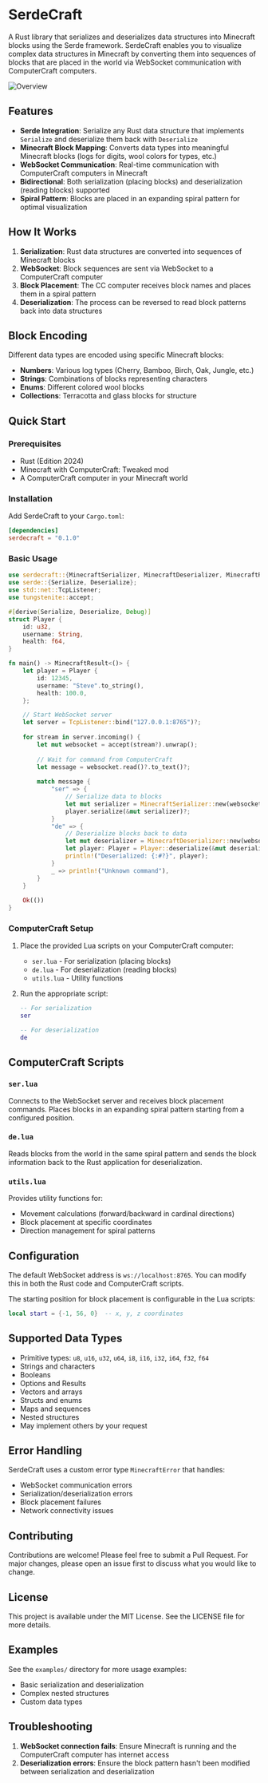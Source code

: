 # SerdeCraft

A Rust library that serializes and deserializes data structures into Minecraft blocks using the Serde framework. SerdeCraft enables you to visualize complex data structures in Minecraft by converting them into sequences of blocks that are placed in the world via WebSocket communication with ComputerCraft computers.

![Overview](./example.png)

## Features

- **Serde Integration**: Serialize any Rust data structure that implements `Serialize` and deserialize them back with `Deserialize`
- **Minecraft Block Mapping**: Converts data types into meaningful Minecraft blocks (logs for digits, wool colors for types, etc.)
- **WebSocket Communication**: Real-time communication with ComputerCraft computers in Minecraft
- **Bidirectional**: Both serialization (placing blocks) and deserialization (reading blocks) supported
- **Spiral Pattern**: Blocks are placed in an expanding spiral pattern for optimal visualization

## How It Works

1. **Serialization**: Rust data structures are converted into sequences of Minecraft blocks
2. **WebSocket**: Block sequences are sent via WebSocket to a ComputerCraft computer
3. **Block Placement**: The CC computer receives block names and places them in a spiral pattern
4. **Deserialization**: The process can be reversed to read block patterns back into data structures

## Block Encoding

Different data types are encoded using specific Minecraft blocks:

- **Numbers**: Various log types (Cherry, Bamboo, Birch, Oak, Jungle, etc.)
- **Strings**: Combinations of blocks representing characters
- **Enums**: Different colored wool blocks
- **Collections**: Terracotta and glass blocks for structure

## Quick Start

### Prerequisites

- Rust (Edition 2024)
- Minecraft with ComputerCraft: Tweaked mod
- A ComputerCraft computer in your Minecraft world

### Installation

Add SerdeCraft to your `Cargo.toml`:

```toml
[dependencies]
serdecraft = "0.1.0"
```

### Basic Usage

```rust
use serdecraft::{MinecraftSerializer, MinecraftDeserializer, MinecraftResult};
use serde::{Serialize, Deserialize};
use std::net::TcpListener;
use tungstenite::accept;

#[derive(Serialize, Deserialize, Debug)]
struct Player {
    id: u32,
    username: String,
    health: f64,
}

fn main() -> MinecraftResult<()> {
    let player = Player {
        id: 12345,
        username: "Steve".to_string(),
        health: 100.0,
    };

    // Start WebSocket server
    let server = TcpListener::bind("127.0.0.1:8765")?;
    
    for stream in server.incoming() {
        let mut websocket = accept(stream?).unwrap();
        
        // Wait for command from ComputerCraft
        let message = websocket.read()?.to_text()?;
        
        match message {
            "ser" => {
                // Serialize data to blocks
                let mut serializer = MinecraftSerializer::new(websocket);
                player.serialize(&mut serializer)?;
            }
            "de" => {
                // Deserialize blocks back to data
                let mut deserializer = MinecraftDeserializer::new(websocket);
                let player: Player = Player::deserialize(&mut deserializer)?;
                println!("Deserialized: {:#?}", player);
            }
            _ => println!("Unknown command"),
        }
    }
    
    Ok(())
}
```

### ComputerCraft Setup

1. Place the provided Lua scripts on your ComputerCraft computer:
   - `ser.lua` - For serialization (placing blocks)
   - `de.lua` - For deserialization (reading blocks)
   - `utils.lua` - Utility functions

2. Run the appropriate script:
   ```lua
   -- For serialization
   ser
   
   -- For deserialization
   de
   ```

## ComputerCraft Scripts

### `ser.lua`
Connects to the WebSocket server and receives block placement commands. Places blocks in an expanding spiral pattern starting from a configured position.

### `de.lua`
Reads blocks from the world in the same spiral pattern and sends the block information back to the Rust application for deserialization.

### `utils.lua`
Provides utility functions for:
- Movement calculations (forward/backward in cardinal directions)
- Block placement at specific coordinates
- Direction management for spiral patterns

## Configuration

The default WebSocket address is `ws://localhost:8765`. You can modify this in both the Rust code and ComputerCraft scripts.

The starting position for block placement is configurable in the Lua scripts:
```lua
local start = {-1, 56, 0}  -- x, y, z coordinates
```

## Supported Data Types

- Primitive types: `u8`, `u16`, `u32`, `u64`, `i8`, `i16`, `i32`, `i64`, `f32`, `f64`
- Strings and characters
- Booleans
- Options and Results
- Vectors and arrays
- Structs and enums
- Maps and sequences
- Nested structures
- May implement others by your request

## Error Handling

SerdeCraft uses a custom error type `MinecraftError` that handles:
- WebSocket communication errors
- Serialization/deserialization errors
- Block placement failures
- Network connectivity issues

## Contributing

Contributions are welcome! Please feel free to submit a Pull Request. For major changes, please open an issue first to discuss what you would like to change.

## License

This project is available under the MIT License. See the LICENSE file for more details.

## Examples

See the `examples/` directory for more usage examples:
- Basic serialization and deserialization
- Complex nested structures
- Custom data types

## Troubleshooting

1. **WebSocket connection fails**: Ensure Minecraft is running and the ComputerCraft computer has internet access
3. **Deserialization errors**: Ensure the block pattern hasn't been modified between serialization and deserialization